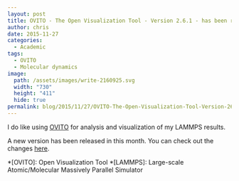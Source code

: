 ```yaml
---
layout: post
title: OVITO - The Open Visualization Tool - Version 2.6.1 - has been released
author: chris
date: 2015-11-27
categories:
  - Academic
tags:
  - OVITO
  - Molecular dynamics
image:
  path: /assets/images/write-2160925.svg
  width: "730"
  height: "411"
  hide: true
permalink: blog/2015/11/27/OVITO-The-Open-Visualization-Tool-Version-261-has-been-released/
---
```


I do like using [OVITO](https://www.ovito.org/) for analysis and visualization of my LAMMPS results.

A new version has been released in this month. You can check out the changes [here](https://www.ovito.org/about/version-history).

*[OVITO]: Open Visualization Tool
*[LAMMPS]: Large-scale Atomic/Molecular Massively Parallel Simulator

